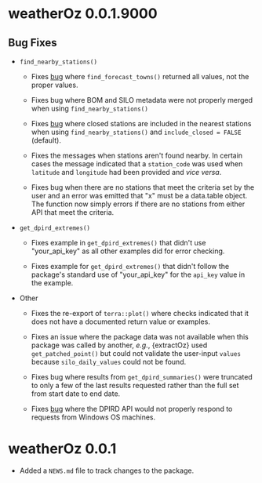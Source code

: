 # weatherOz 0.0.1.9000

## Bug Fixes

* `find_nearby_stations()`

  * Fixes [bug](https://github.com/DPIRD-FSI/weatherOz/issues/35) where `find_forecast_towns()` returned all values, not the proper values.

  * Fixes bug where BOM and SILO metadata were not properly merged when using `find_nearby_stations()`

  * Fixes [bug](https://github.com/DPIRD-FSI/weatherOz/issues/36) where closed stations are included in the nearest stations when using `find_nearby_stations()` and `include_closed = FALSE` (default).
  
  * Fixes the messages when stations aren't found nearby. In certain cases the message indicated that a `station_code` was used when `latitude` and `longitude` had been provided and _vice versa_.
  
  * Fixes bug when there are no stations that meet the criteria set by the user and an error was emitted that "x" must be a data.table object. The function now simply errors if there are no stations from either API that meet the criteria.

* `get_dpird_extremes()`

  * Fixes example in `get_dpird_extremes()` that didn't use "your_api_key" as all other examples did for error checking.

  * Fixes example for `get_dpird_extremes()` that didn't follow the package's standard use of "your_api_key" for the `api_key` value in the example.

* Other

  * Fixes the re-export of `terra::plot()` where checks indicated that it does not have a documented return value or examples.

  * Fixes an issue where the package data was not available when this package was called by another, _e.g._, {extractOz} used `get_patched_point()` but could not validate the user-input `values` because `silo_daily_values` could not be found.

  * Fixes bug where results from `get_dpird_summaries()` were truncated to only a few of the last results requested rather than the full set from start date to end date.

  * Fixes [bug](https://github.com/DPIRD-FSI/weatherOz/issues/38) where the DPIRD API would not properly respond to requests from Windows OS machines.

# weatherOz 0.0.1

* Added a `NEWS.md` file to track changes to the package.
